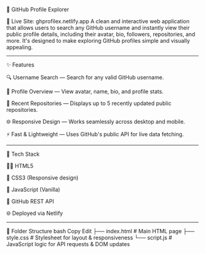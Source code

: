 🧠 GitHub Profile Explorer

🔗 Live Site: ghprofilex.netlify.app
A clean and interactive web application that allows users to search any GitHub username and instantly view their public profile details, including their avatar, bio, followers, repositories, and more. It's designed to make exploring GitHub profiles simple and visually appealing.

____________________________________________________________________________________________________________

✨ Features

🔍 Username Search — Search for any valid GitHub username.

👤 Profile Overview — View avatar, name, bio, and profile stats.

📁 Recent Repositories — Displays up to 5 recently updated public repositories.

🌐 Responsive Design — Works seamlessly across desktop and mobile.

⚡ Fast & Lightweight — Uses GitHub's public API for live data fetching.

____________________________________________________________________________________________________________

🚀 Tech Stack

🧑‍💻 HTML5

🎨 CSS3 (Responsive design)

🧠 JavaScript (Vanilla)

📡 GitHub REST API

🌐 Deployed via Netlify

____________________________________________________________________________________________________________

📂 Folder Structure
bash
Copy
Edit
├── index.html        # Main HTML page
├── style.css         # Stylesheet for layout & responsiveness
└── script.js         # JavaScript logic for API requests & DOM updates



